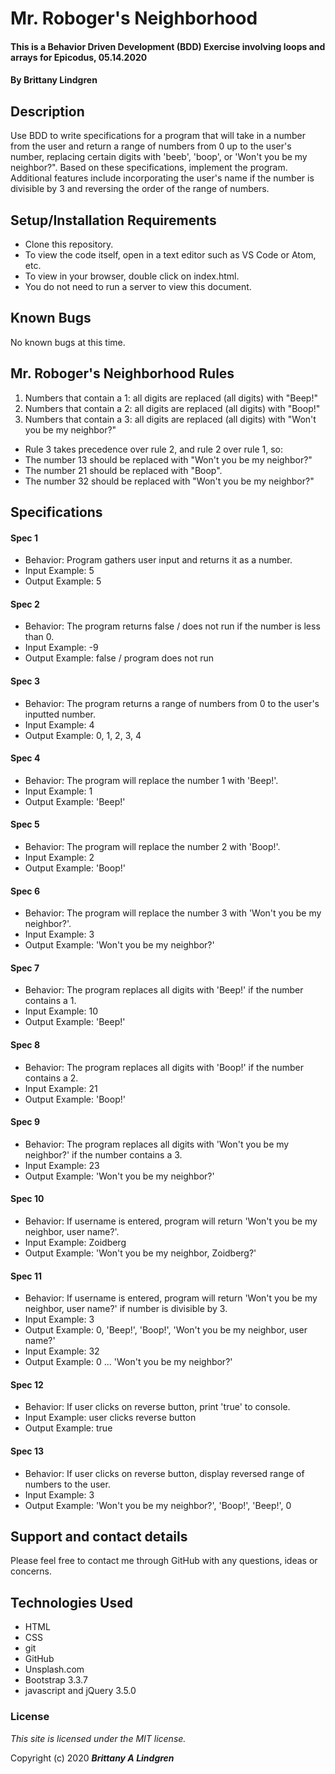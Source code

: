 # Mr. Roboger's Neighborhood

#### This is a Behavior Driven Development (BDD) Exercise involving loops and arrays for Epicodus, 05.14.2020

#### By Brittany Lindgren

## Description

Use BDD to write specifications for a program that will take in a number from the user and return a range of numbers from 0 up to the user's number, replacing certain digits with 'beeb', 'boop', or 'Won't you be my neighbor?". Based on these specifications, implement the program. Additional features include incorporating the user's name if the number is divisible by 3 and reversing the order of the range of numbers.

## Setup/Installation Requirements

* Clone this repository.
* To view the code itself, open in a text editor such as VS Code or Atom, etc.
* To view in your browser, double click on index.html.
* You do not need to run a server to view this document.

## Known Bugs

No known bugs at this time.

## Mr. Roboger's Neighborhood Rules
1. Numbers that contain a 1: all digits are replaced (all digits) with "Beep!"
2. Numbers that contain a 2: all digits are replaced (all digits) with "Boop!"
3. Numbers that contain a 3: all digits are replaced (all digits) with "Won't you be my neighbor?"

* Rule 3 takes precedence over rule 2, and rule 2 over rule 1, so:
* The number 13 should be replaced with "Won't you be my neighbor?"
* The number 21 should be replaced with "Boop".
* The number 32 should be replaced with "Won't you be my neighbor?"

## Specifications

#### Spec 1
* Behavior: Program gathers user input and returns it as a number.
* Input Example: 5
* Output Example: 5

#### Spec 2
* Behavior: The program returns false / does not run if the number is less than 0.
* Input Example: -9
* Output Example: false / program does not run

#### Spec 3
* Behavior: The program returns a range of numbers from 0 to the user's inputted number.
* Input Example: 4
* Output Example: 0, 1, 2, 3, 4

#### Spec 4
* Behavior: The program will replace the number 1 with 'Beep!'.
* Input Example: 1
* Output Example: 'Beep!'

#### Spec 5
* Behavior: The program will replace the number 2 with 'Boop!'.
* Input Example: 2
* Output Example: 'Boop!'

#### Spec 6
* Behavior: The program will replace the number 3 with 'Won't you be my neighbor?'.
* Input Example: 3
* Output Example: 'Won't you be my neighbor?'

#### Spec 7
* Behavior: The program replaces all digits with 'Beep!' if the number contains a 1.
* Input Example: 10
* Output Example: 'Beep!'

#### Spec 8
* Behavior: The program replaces all digits with 'Boop!' if the number contains a 2.
* Input Example: 21
* Output Example: 'Boop!'

#### Spec 9
* Behavior: The program replaces all digits with 'Won't you be my neighbor?' if the number contains a 3.
* Input Example: 23
* Output Example: 'Won't you be my neighbor?'

#### Spec 10
* Behavior: If username is entered, program will return 'Won't you be my neighbor, user name?'.
* Input Example: Zoidberg
* Output Example: 'Won't you be my neighbor, Zoidberg?'

#### Spec 11
* Behavior: If username is entered, program will return 'Won't you be my neighbor, user name?' if number is divisible by 3.
* Input Example: 3
* Output Example: 0, 'Beep!', 'Boop!', 'Won't you be my neighbor, user name?'
* Input Example: 32
* Output Example: 0 ... 'Won't you be my neighbor?'

#### Spec 12
* Behavior: If user clicks on reverse button, print 'true' to console.
* Input Example: user clicks reverse button
* Output Example: true

#### Spec 13
* Behavior: If user clicks on reverse button, display reversed range of numbers to the user.
* Input Example: 3
* Output Example: 'Won't you be my neighbor?', 'Boop!', 'Beep!', 0

## Support and contact details

Please feel free to contact me through GitHub with any questions, ideas or concerns.

## Technologies Used

* HTML
* CSS
* git
* GitHub
* Unsplash.com
* Bootstrap 3.3.7
* javascript and jQuery 3.5.0

### License

*This site is licensed under the MIT license.*

Copyright (c) 2020 **_Brittany A Lindgren_**